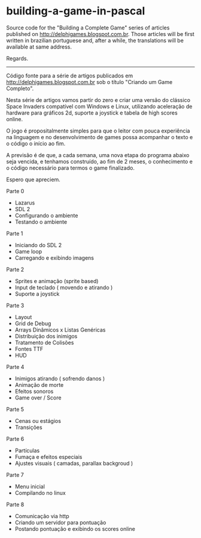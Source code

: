 # building-a-game-in-pascal
Source code for the "Building a Complete Game" series of articles published on http://delphigames.blogspot.com.br.
Those articles will be first written in brazilian portuguese and, after a while, the translations will be available at same address.

Regards.

-----------

Código fonte para a série de artigos publicados em http://delphigames.blogspot.com.br sob o título "Criando um Game Completo".

Nesta série de artigos vamos partir do zero e criar uma versão do clássico Space Invaders compatível com Windows e Linux, utilizando aceleração de hardware para gráficos 2d, suporte a joystick e tabela de high scores online.

O jogo é propositalmente simples para que o leitor com pouca experiência na linguagem e no desenvolvimento de games possa acompanhar o texto e o código o início ao fim.

A previsão é de que, a cada semana, uma nova etapa do programa abaixo seja vencida, e tenhamos construído, ao fim de 2 meses, o conhecimento e o código necessário para termos o game finalizado.

Espero que apreciem.

Parte 0
 - Lazarus
 - SDL 2
 - Configurando o ambiente
 - Testando o ambiente

Parte 1
 - Iniciando do SDL 2
 - Game loop
 - Carregando e exibindo imagens

Parte 2
 - Sprites e animação (sprite based)
 - Input de teclado ( movendo e atirando )
 - Suporte a joystick

Parte 3
 - Layout
 - Grid de Debug
 - Arrays Dinâmicos x Listas Genéricas
 - Distribuição dos inimigos
 - Tratamento de Colisões
 - Fontes TTF
 - HUD
 
Parte 4
 - Inimigos atirando ( sofrendo danos )
 - Animação de morte
 - Efeitos sonoros
 - Game over / Score
 
Parte 5
 - Cenas ou estágios
 - Transições

Parte 6
 - Partículas
 - Fumaça e efeitos especiais
 - Ajustes visuais ( camadas, parallax backgroud )

Parte 7
 - Menu inicial
 - Compilando no linux
 
Parte 8 
 - Comunicação via http
 - Criando um servidor para pontuação
 - Postando pontuação e exibindo os scores online